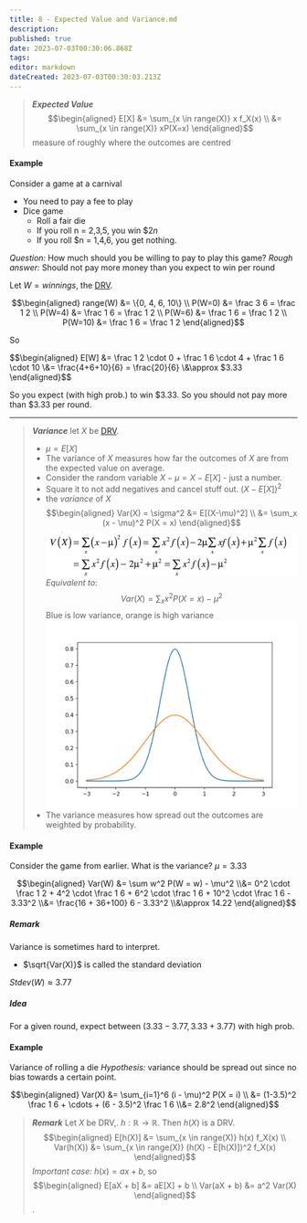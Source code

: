 ```yaml
---
title: 8 - Expected Value and Variance.md
description: 
published: true
date: 2023-07-03T00:30:06.868Z
tags: 
editor: markdown
dateCreated: 2023-07-03T00:30:03.213Z
---
```


> ***Expected Value***
> $$\begin{aligned}
> E[X] &= \sum_{x \in range(X)} x f_X(x) \\
> &= \sum_{x \in range(X)} xP(X=x)
> \end{aligned}$$
> measure of roughly where the outcomes are centred

#### Example
Consider a game at a carnival
- You need to pay a fee to play
- Dice game
	- Roll a fair die
	- If you roll n = 2,3,5, you win $\$2n$
	- If you roll $n = 1,4,6, you get nothing.

*Question:* How much should you be willing to pay to play this game?
*Rough answer:* Should not pay more money than you expect to win per round

Let $W = winnings$, the [DRV](/courses/y2/fall/stats_3y03/lecture_notes/8_-_Expected_Value_and_Variance.md).

$$\begin{aligned}
	range(W) &= \{0, 4, 6, 10\} \\
	P(W=0) &= \frac 3 6 = \frac 1 2 \\
	P(W=4) &= \frac 1 6 = \frac 1 2 \\
	P(W=6) &= \frac 1 6 = \frac 1 2 \\
	P(W=10) &= \frac 1 6 = \frac 1 2
\end{aligned}$$

So

$$\begin{aligned}
	E[W] &= \frac 1 2 \cdot 0 + \frac 1 6 \cdot 4
		+ \frac 1 6 \cdot 10
	\\&=
		\frac{4+6+10}{6} = \frac{20}{6}
	\\&\approx
		$3.33
\end{aligned}$$

So you expect (with high prob.) to win $3.33.
So you should not pay more than $3.33 per round.

---

> ***Variance***
> let $X$ be [DRV](/courses/y2/fall/stats_3y03/lecture_notes/8_-_Expected_Value_and_Variance.md).
> - $\mu = E[X]$
> - The variance of $X$ measures how far the outcomes of $X$ are from the expected value on average.
> - Consider the random variable $X - \mu = X - E[X]$ - just a number.
> - Square it to not add negatives and cancel stuff out. $(X - E[X])^2$
> - the *variance* of $X$
> $$\begin{aligned}
> Var(X) = \sigma^2 &= E[(X-\mu)^2] \\
> &= \sum_x (x - \mu)^2 P(X = x)
> \end{aligned}$$
> ![](/images/20221003142917.png)
> *Equivalent to*:
> $$Var(X) = \sum_x x^2 P(X = x) - \mu^2$$
> Blue is low variance, orange is high variance
> ![](/images/20220922120215.png)
>  - The variance measures how spread out the outcomes are weighted by probability.

#### Example
Consider the game from earlier. What is the variance?
$\mu = 3.33$

$$\begin{aligned}
	Var(W) &= \sum w^2 P(W = w) - \mu^2
	\\&=
		0^2 \cdot \frac 1 2 + 4^2 \cdot \frac 1 6
		+ 6^2 \cdot \frac 1 6 + 10^2 \cdot \frac 1 6
		- 3.33^2
	\\&=
		\frac{16 + 36+100} 6 - 3.33^2
	\\&\approx
		14.22
\end{aligned}$$

##### Remark
Variance is sometimes hard to interpret. 
- $\sqrt{Var(X)}$ is called the standard deviation

$Stdev(W) \approx 3.77$

##### Idea
For a given round, expect between $(3.33-3.77, 3.33 + 3.77)$ with high prob.

#### Example
Variance of rolling a die
*Hypothesis:* variance should be spread out since no bias towards a certain point.

$$\begin{aligned}
	Var(X) &= \sum_{i=1}^6 (i - \mu)^2 P(X = i) \\
	&= (1-3.5)^2 \frac 1 6 + \cdots + (6 - 3.5)^2 \frac 1 6
	\\&= 2.8^2
\end{aligned}$$


> ***Remark***
> Let  $X$ be DRV,. $h: \mathbb R \to \mathbb R$. Then $h(X)$ is a DRV. 
> $$\begin{aligned}
> 	E[h(X)] &= \sum_{x \in range(X)} h(x) f_X(x) \\
> 	Var(h(X)) &= \sum_{x \in range(X)} (h(X) - E[h(X)])^2 f_X(x)
> \end{aligned}$$
> *Important case:* $h(x) = ax + b$, so 
> $$\begin{aligned}
> 	E[aX + b] &= aE[X] + b \\
> 	Var(aX + b) &= a^2 Var(X)
> \end{aligned}$$.
